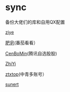 # sync
备份大佬们的库和自用QX配置

[ziye](https://github.com/6Svip120apk69/gitee_q8qsTAUA_cThxc1RBVUE)

[肥皂](https://github.com/age174/-)(番茄看看）

[CenBoMin](https://github.com/CenBoMin/GithubSync)(腾讯自选股股)

[ZhiYi](https://github.com/ZhiYi-N/Private-Script)

[ztxtop](https://github.com/ztxtop/x)(中青多账号）

[sunert](https://github.com/Sunert/Scripts)
